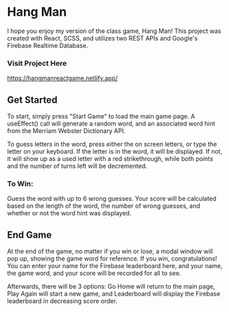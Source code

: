 # Hang Man

I hope you enjoy my version of the class game, Hang Man!
This project was created with React, SCSS, and utilizes two REST APIs and Google's Firebase Realtime Database.

### Visit Project Here

https://hangmanreactgame.netlify.app/

## Get Started

To start, simply press "Start Game" to load the main game page. A useEffect() call will generate a random word, and an associated word hint from the Merriam Webster Dictionary API.

To guess letters in the word, press either the on screen letters, or type the letter on your keyboard. If the letter is in the word, it will be displayed. If not, it will show up as a used letter with a red strikethrough, while both points and the number of turns left will be decremented.

### To Win:

Guess the word with up to 6 wrong guesses. Your score will be calculated based on the length of the word, the number of wrong guesses, and whether or not the word hint was displayed.

## End Game

At the end of the game, no matter if you win or lose, a modal window will pop up, showing the game word for reference. If you win, congratulations! You can enter your name for the Firebase leaderboard here, and your name, the game word, and your score will be recorded for all to see.

Afterwards, there will be 3 options: Go Home will return to the main page, Play Again will start a new game, and Leaderboard will display the Firebase leaderboard in decreasing score order.
